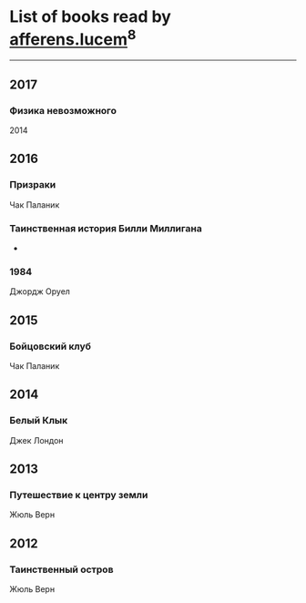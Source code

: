 # List of books read by [afferens.lucem](http://vk.com/id196071655)<sup>8</sup>
---

## 2017

### Физика невозможного
2014



## 2016

### Призраки
Чак Паланик


### Таинственная история Билли Миллигана
-


### 1984
Джордж Оруел



## 2015

### Бойцовский клуб
Чак Паланик



## 2014

### Белый Клык
Джек Лондон



## 2013

### Путешествие к центру земли
Жюль Верн



## 2012

### Таинственный остров
Жюль Верн



